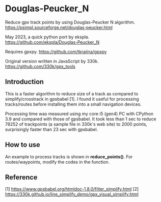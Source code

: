 # Douglas-Peucker_N

Reduce gpx track points by using Douglas-Peucker N algorithm.  https://psimpl.sourceforge.net/douglas-peucker.html

May 2023, a quick python port by ekspla.  https://github.com/ekspla/Douglas-Peucker_N

Requires gpxpy.  https://github.com/tkrajina/gpxpy

Original version written in JavaScript by 330k.  https://github.com/330k/gpx_tools

## Introduction
This is a faster algorithm to reduce size of a track as compared to simplify/crosstrack in gpsbabel [1].
I found it useful for processing tracks/routes before installing them into a small navigation devices.

Processing time was measured using my core i5 (gen4) PC with CPython 3.9 and compared with those of gpsbabel.
It took less than 1 sec to reduce 78252 of trackpoints (a sample file in 330k's web site) to 2000 points, 
surprisingly faster than 23 sec with gpsbabel.

## How to use
An example to process tracks is shown in **reduce_points()**.  For routes/waypoints, modify the codes in the function.

## Reference
[1] https://www.gpsbabel.org/htmldoc-1.8.0/filter_simplify.html
[2] https://330k.github.io/line_simplify_demo/gpx_visual_simplify.html